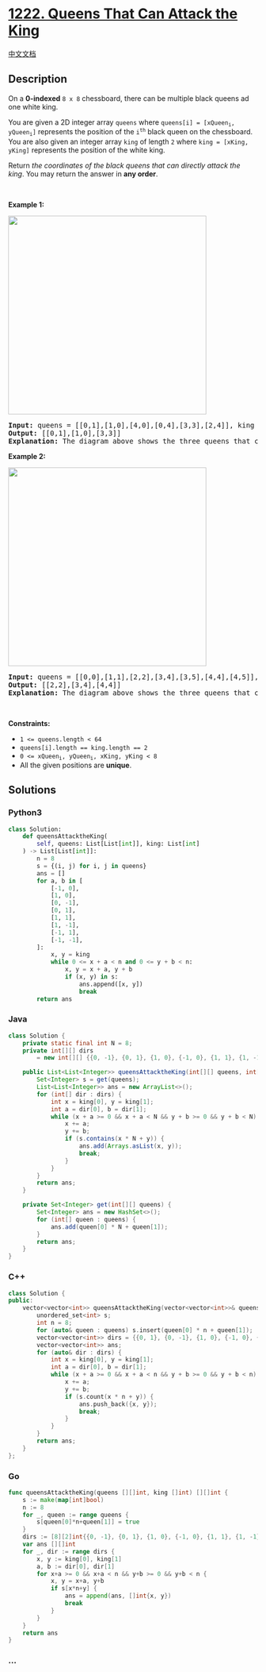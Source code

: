 # [1222. Queens That Can Attack the King](https://leetcode.com/problems/queens-that-can-attack-the-king)

[中文文档](/solution/1200-1299/1222.Queens%20That%20Can%20Attack%20the%20King/README.md)

## Description

<p>On a <strong>0-indexed</strong> <code>8 x 8</code> chessboard, there can be multiple black queens ad one white king.</p>

<p>You are given a 2D integer array <code>queens</code> where <code>queens[i] = [xQueen<sub>i</sub>, yQueen<sub>i</sub>]</code> represents the position of the <code>i<sup>th</sup></code> black queen on the chessboard. You are also given an integer array <code>king</code> of length <code>2</code> where <code>king = [xKing, yKing]</code> represents the position of the white king.</p>

<p>Return <em>the coordinates of the black queens that can directly attack the king</em>. You may return the answer in <strong>any order</strong>.</p>

<p>&nbsp;</p>
<p><strong class="example">Example 1:</strong></p>
<img alt="" src="https://fastly.jsdelivr.net/gh/doocs/leetcode@main/solution/1200-1299/1222.Queens%20That%20Can%20Attack%20the%20King/images/chess1.jpg" style="width: 400px; height: 400px;" />
<pre>
<strong>Input:</strong> queens = [[0,1],[1,0],[4,0],[0,4],[3,3],[2,4]], king = [0,0]
<strong>Output:</strong> [[0,1],[1,0],[3,3]]
<strong>Explanation:</strong> The diagram above shows the three queens that can directly attack the king and the three queens that cannot attack the king (i.e., marked with red dashes).
</pre>

<p><strong class="example">Example 2:</strong></p>
<img alt="" src="https://fastly.jsdelivr.net/gh/doocs/leetcode@main/solution/1200-1299/1222.Queens%20That%20Can%20Attack%20the%20King/images/chess2.jpg" style="width: 400px; height: 400px;" />
<pre>
<strong>Input:</strong> queens = [[0,0],[1,1],[2,2],[3,4],[3,5],[4,4],[4,5]], king = [3,3]
<strong>Output:</strong> [[2,2],[3,4],[4,4]]
<strong>Explanation:</strong> The diagram above shows the three queens that can directly attack the king and the three queens that cannot attack the king (i.e., marked with red dashes).
</pre>

<p>&nbsp;</p>
<p><strong>Constraints:</strong></p>

<ul>
	<li><code>1 &lt;= queens.length &lt; 64</code></li>
	<li><code>queens[i].length == king.length == 2</code></li>
	<li><code>0 &lt;= xQueen<sub>i</sub>, yQueen<sub>i</sub>, xKing, yKing &lt; 8</code></li>
	<li>All the given positions are <strong>unique</strong>.</li>
</ul>

## Solutions

<!-- tabs:start -->

### **Python3**

```python
class Solution:
    def queensAttacktheKing(
        self, queens: List[List[int]], king: List[int]
    ) -> List[List[int]]:
        n = 8
        s = {(i, j) for i, j in queens}
        ans = []
        for a, b in [
            [-1, 0],
            [1, 0],
            [0, -1],
            [0, 1],
            [1, 1],
            [1, -1],
            [-1, 1],
            [-1, -1],
        ]:
            x, y = king
            while 0 <= x + a < n and 0 <= y + b < n:
                x, y = x + a, y + b
                if (x, y) in s:
                    ans.append([x, y])
                    break
        return ans
```

### **Java**

```java
class Solution {
    private static final int N = 8;
    private int[][] dirs
        = new int[][] {{0, -1}, {0, 1}, {1, 0}, {-1, 0}, {1, 1}, {1, -1}, {-1, 1}, {-1, -1}};

    public List<List<Integer>> queensAttacktheKing(int[][] queens, int[] king) {
        Set<Integer> s = get(queens);
        List<List<Integer>> ans = new ArrayList<>();
        for (int[] dir : dirs) {
            int x = king[0], y = king[1];
            int a = dir[0], b = dir[1];
            while (x + a >= 0 && x + a < N && y + b >= 0 && y + b < N) {
                x += a;
                y += b;
                if (s.contains(x * N + y)) {
                    ans.add(Arrays.asList(x, y));
                    break;
                }
            }
        }
        return ans;
    }

    private Set<Integer> get(int[][] queens) {
        Set<Integer> ans = new HashSet<>();
        for (int[] queen : queens) {
            ans.add(queen[0] * N + queen[1]);
        }
        return ans;
    }
}
```

### **C++**

```cpp
class Solution {
public:
    vector<vector<int>> queensAttacktheKing(vector<vector<int>>& queens, vector<int>& king) {
        unordered_set<int> s;
        int n = 8;
        for (auto& queen : queens) s.insert(queen[0] * n + queen[1]);
        vector<vector<int>> dirs = {{0, 1}, {0, -1}, {1, 0}, {-1, 0}, {1, 1}, {1, -1}, {-1, 1}, {-1, -1}};
        vector<vector<int>> ans;
        for (auto& dir : dirs) {
            int x = king[0], y = king[1];
            int a = dir[0], b = dir[1];
            while (x + a >= 0 && x + a < n && y + b >= 0 && y + b < n) {
                x += a;
                y += b;
                if (s.count(x * n + y)) {
                    ans.push_back({x, y});
                    break;
                }
            }
        }
        return ans;
    }
};
```

### **Go**

```go
func queensAttacktheKing(queens [][]int, king []int) [][]int {
	s := make(map[int]bool)
	n := 8
	for _, queen := range queens {
		s[queen[0]*n+queen[1]] = true
	}
	dirs := [8][2]int{{0, -1}, {0, 1}, {1, 0}, {-1, 0}, {1, 1}, {1, -1}, {-1, 1}, {-1, -1}}
	var ans [][]int
	for _, dir := range dirs {
		x, y := king[0], king[1]
		a, b := dir[0], dir[1]
		for x+a >= 0 && x+a < n && y+b >= 0 && y+b < n {
			x, y = x+a, y+b
			if s[x*n+y] {
				ans = append(ans, []int{x, y})
				break
			}
		}
	}
	return ans
}
```

### **...**

```

```

<!-- tabs:end -->
